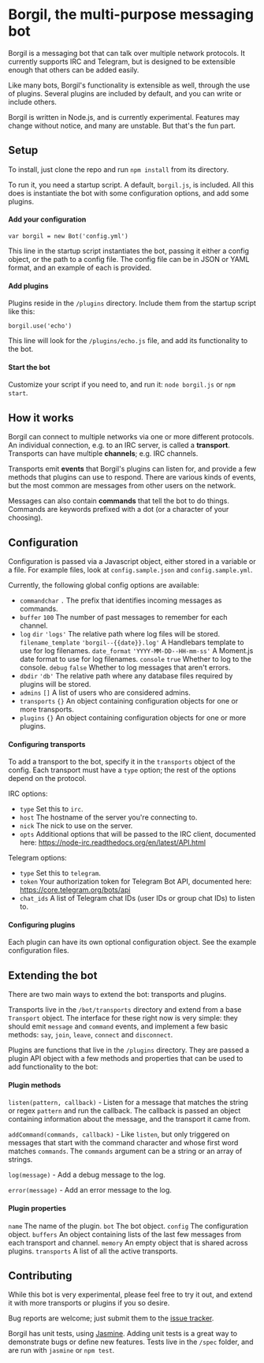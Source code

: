 # Borgil, the multi-purpose messaging bot

Borgil is a messaging bot that can talk over multiple network protocols.
It currently supports IRC and Telegram, but is designed to be extensible enough
that others can be added easily.

Like many bots, Borgil's functionality is extensible as well, through the use of plugins.
Several plugins are included by default, and you can write or include others.

Borgil is written in Node.js, and is currently experimental.
Features may change without notice, and many are unstable.
But that's the fun part.


## Setup

To install, just clone the repo and run `npm install` from its directory.

To run it, you need a startup script.
A default, `borgil.js`, is included.
All this does is instantiate the bot with some configuration options, and add some plugins.

#### Add your configuration

`var borgil = new Bot('config.yml')`

This line in the startup script instantiates the bot,
passing it either a config object, or the path to a config file.
The config file can be in JSON or YAML format, and an example of each is provided.

#### Add plugins

Plugins reside in the `/plugins` directory. Include them from the startup script like this:

`borgil.use('echo')`

This line will look for the `/plugins/echo.js` file, and add its functionality to the bot.

#### Start the bot

Customize your script if you need to, and run it: `node borgil.js` or `npm start`.


## How it works

Borgil can connect to multiple networks via one or more different protocols.
An individual connection, e.g. to an IRC server, is called a **transport**.
Transports can have multiple **channels**; e.g. IRC channels.

Transports emit **events** that Borgil's plugins can listen for,
and provide a few methods that plugins can use to respond.
There are various kinds of events,
but the most common are messages from other users on the network.

Messages can also contain **commands** that tell the bot to do things.
Commands are keywords prefixed with a dot (or a character of your choosing).


## Configuration

Configuration is passed via a Javascript object, either stored in a variable or a file.
For example files, look at `config.sample.json` and `config.sample.yml`.

Currently, the following global config options are available:

- `commandchar` `.` The prefix that identifies incoming messages as commands.
- `buffer` `100` The number of past messages to remember for each channel.
- `log`
    `dir` `'logs'` The relative path where log files will be stored.
    `filename_template` `'borgil--{{date}}.log'` A Handlebars template to use for log filenames.
    `date_format` `'YYYY-MM-DD--HH-mm-ss'` A Moment.js date format to use for log filenames.
    `console` `true` Whether to log to the console.
    `debug` `false` Whether to log messages that aren't errors.
- `dbdir` `'db'` The relative path where any database files required by plugins will be stored.
- `admins` `[]` A list of users who are considered admins.
- `transports` `{}` An object containing configuration objects for one or more transports.
- `plugins` `{}` An object containing configuration objects for one or more plugins.

#### Configuring transports

To add a transport to the bot, specify it in the `transports` object of the config.
Each transport must have a `type` option; the rest of the options depend on the protocol.

IRC options:

- `type` Set this to `irc`.
- `host` The hostname of the server you're connecting to.
- `nick` The nick to use on the server.
- `opts` Additional options that will be passed to the IRC client, documented here:
    https://node-irc.readthedocs.org/en/latest/API.html

Telegram options:

- `type` Set this to `telegram`.
- `token` Your authorization token for Telegram Bot API, documented here:
    https://core.telegram.org/bots/api
- `chat_ids` A list of Telegram chat IDs (user IDs or group chat IDs) to listen to.

#### Configuring plugins

Each plugin can have its own optional configuration object.
See the example configuration files.


## Extending the bot

There are two main ways to extend the bot: transports and plugins.

Transports live in the `/bot/transports` directory and extend from a base `Transport` object.
The interface for these right now is very simple:
they should emit `message` and `command` events,
and implement a few basic methods: `say`, `join`, `leave`, `connect` and `disconnect`.

Plugins are functions that live in the `/plugins` directory.
They are passed a plugin API object with a few methods and properties
that can be used to add functionality to the bot:

#### Plugin methods

`listen(pattern, callback)` -
Listen for a message that matches the string or regex `pattern` and run the callback.
The callback is passed an object containing information about the message,
and the transport it came from.

`addCommand(commands, callback)` -
Like `listen`, but only triggered on messages that start with the command character
and whose first word matches `commands`.
The `commands` argument can be a string or an array of strings.

`log(message)` -
Add a debug message to the log.

`error(message)` -
Add an error message to the log.

#### Plugin properties

`name` The name of the plugin.
`bot` The bot object.
`config` The configuration object.
`buffers` An object containing lists of the last few messages from each transport and channel.
`memory` An empty object that is shared across plugins.
`transports` A list of all the active transports.


## Contributing

While this bot is very experimental, please feel free to try it out,
and extend it with more transports or plugins if you so desire.

Bug reports are welcome; just submit them to the
[issue tracker](https://github.com/torontocrypto/borgil/issues).

Borgil has unit tests, using [Jasmine](https://jasmine.github.io).
Adding unit tests is a great way to demonstrate bugs or define new features.
Tests live in the `/spec` folder, and are run with `jasmine` or `npm test`.
